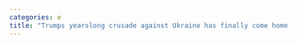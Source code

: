```yaml
---
categories: e
title: "Trumps yearslong crusade against Ukraine has finally come home to roost as Republicans call for abandoning Kyiv"
---
```

